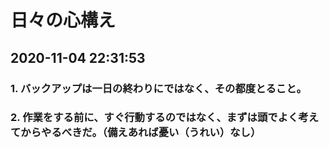 # 日々の心構え
## 2020-11-04 22:31:53

### 1. バックアップは一日の終わりにではなく、その都度とること。

### 2. 作業をする前に、すぐ行動するのではなく、まずは頭でよく考えてからやるべきだ。（備えあれば憂い（うれい）なし）

  